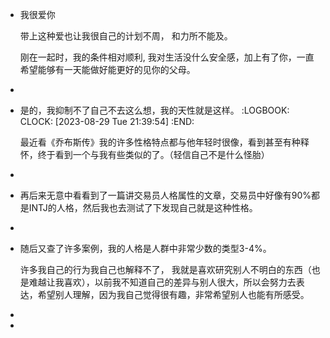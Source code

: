- 我很爱你
  
  带上这种爱也让我很自己的计划不周， 和力所不能及。
  
  刚在一起时，我的条件相对顺利, 我对生活没什么安全感，加上有了你，一直希望能够有一天能做好能更好的见你的父母。
-
- 是的，我抑制不了自己不去这么想，我的天性就是这样。 
  :LOGBOOK:
  CLOCK: [2023-08-29 Tue 21:39:54]
  :END:
  
  最近看《乔布斯传》我的许多性格特点都与他年轻时很像，看到甚至有种释怀，终于看到一个与我有些类似的了。（轻信自己不是什么怪胎）
-
- 再后来无意中看看到了一篇讲交易员人格属性的文章，交易员中好像有90%都是INTJ的人格，然后我也去测试了下发现自己就是这种性格。
-
- 随后又查了许多案例，我的人格是人群中非常少数的类型3-4%。
  
  许多我自己的行为我自己也解释不了， 我就是喜欢研究别人不明白的东西（也是难越让我喜欢），以前我不知道自己的差异与别人很大，所以会努力去表达，希望别人理解，因为我自己觉得很有趣，非常希望别人也能有所感受。
-
-